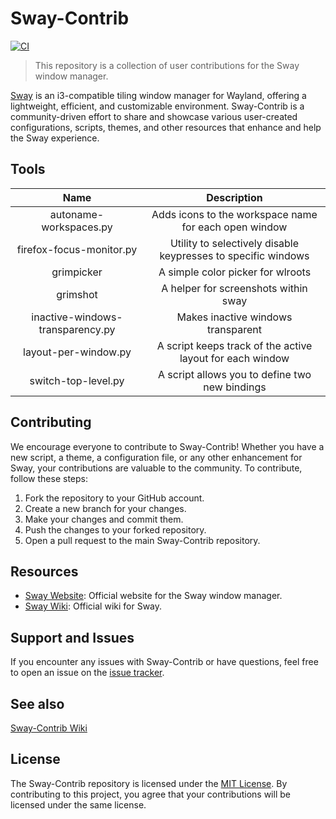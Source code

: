 # Sway-Contrib
[![CI](https://github.com/OctopusET/sway-contrib/actions/workflows/ci.yaml/badge.svg)](https://github.com/OctopusET/sway-contrib/actions/workflows/ci.yaml)

> This repository is a collection of user contributions for the Sway window manager.

[Sway](https://github.com/swaywm/sway/) is an i3-compatible tiling window manager for Wayland, offering a lightweight, efficient, and customizable environment. Sway-Contrib is a community-driven effort to share and showcase various user-created configurations, scripts, themes, and other resources that enhance and help the Sway experience.

## Tools
| Name | Description |
| :---: | :---: |
| autoname-workspaces.py | Adds icons to the workspace name for each open window |
| firefox-focus-monitor.py | Utility to selectively disable keypresses to specific windows |
| grimpicker | A simple color picker for wlroots |
| grimshot | A helper for screenshots within sway |
| inactive-windows-transparency.py | Makes inactive windows transparent |
| layout-per-window.py | A script keeps track of the active layout for each window |
| switch-top-level.py | A script allows you to define two new bindings |


## Contributing

We encourage everyone to contribute to Sway-Contrib! Whether you have a new script, a theme, a configuration file, or any other enhancement for Sway, your contributions are valuable to the community. To contribute, follow these steps:

1. Fork the repository to your GitHub account.
2. Create a new branch for your changes.
3. Make your changes and commit them.
4. Push the changes to your forked repository.
5. Open a pull request to the main Sway-Contrib repository.
  
## Resources
  
- [Sway Website](https://swaywm.org/): Official website for the Sway window manager.
- [Sway Wiki](https://github.com/swaywm/sway/wiki): Official wiki for Sway.

## Support and Issues

If you encounter any issues with Sway-Contrib or have questions, feel free to open an issue on the [issue tracker](https://github.com/OctopusET/sway-contrib/issues).

## See also
[Sway-Contrib Wiki](https://github.com/OctopusET/sway-contrib/wiki)

## License

The Sway-Contrib repository is licensed under the [MIT License](LICENSE). By contributing to this project, you agree that your contributions will be licensed under the same license.
